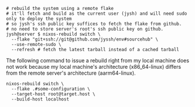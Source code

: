 <article itemscope itemtype="https://schema.org/Article" itemid="urn:uuid:eb4df946-3894-4d3d-b1e8-aa4a89cd2e30" class="h-entry">



```
# rebuild the system using a remote flake
# it'll fetch and build as the current user (jysh) and will need sudo only to deploy the system
# so jysh's ssh public key suffices to fetch the flake from github.
# no need to store server's root's ssh public key on github.
jysh@server $ nixos-rebuild switch \
  --flake "git+ssh://git@github.com/jyssh/env#sourcehub" \
  --use-remote-sudo \
  --refresh # fetch the latest tarball instead of a cached tarball
```

The following command to issue a rebuild right from my local machine does not work because my local machine's architecture (x86_64-linux) differs from the remote server's architecture (aarm64-linux).

```
nixos-rebuild switch \
  --flake .#some-configuration \
  --target-host root@target.host \
  --build-host localhost
```

</article>
